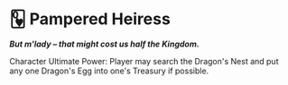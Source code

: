 # 🂽 Pampered Heiress

***But m'lady – that might cost us half the Kingdom.***

Character Ultimate Power: Player may search the Dragon's Nest and put any one Dragon's Egg into one's Treasury if possible.
